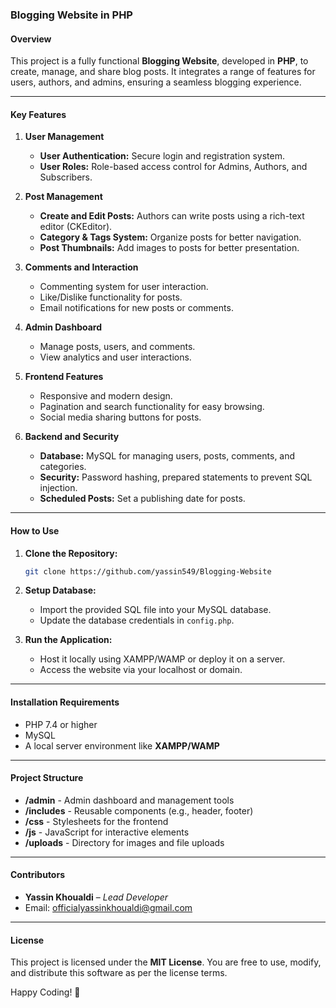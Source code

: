 ### Blogging Website in PHP  

#### Overview  
This project is a fully functional **Blogging Website**, developed in **PHP**, to create, manage, and share blog posts. It integrates a range of features for users, authors, and admins, ensuring a seamless blogging experience. 

---

#### Key Features  

1. **User Management**  
   - **User Authentication:** Secure login and registration system.  
   - **User Roles:** Role-based access control for Admins, Authors, and Subscribers.  

2. **Post Management**  
   - **Create and Edit Posts:** Authors can write posts using a rich-text editor (CKEditor).  
   - **Category & Tags System:** Organize posts for better navigation.  
   - **Post Thumbnails:** Add images to posts for better presentation.  

3. **Comments and Interaction**  
   - Commenting system for user interaction.  
   - Like/Dislike functionality for posts.  
   - Email notifications for new posts or comments.  

4. **Admin Dashboard**  
   - Manage posts, users, and comments.  
   - View analytics and user interactions.  

5. **Frontend Features**  
   - Responsive and modern design.  
   - Pagination and search functionality for easy browsing.  
   - Social media sharing buttons for posts.  

6. **Backend and Security**  
   - **Database:** MySQL for managing users, posts, comments, and categories.  
   - **Security:** Password hashing, prepared statements to prevent SQL injection.  
   - **Scheduled Posts:** Set a publishing date for posts.  

---

#### How to Use  

1. **Clone the Repository:**  
   ```bash
   git clone https://github.com/yassin549/Blogging-Website
   ```  

2. **Setup Database:**  
   - Import the provided SQL file into your MySQL database.  
   - Update the database credentials in `config.php`.  

3. **Run the Application:**  
   - Host it locally using XAMPP/WAMP or deploy it on a server.  
   - Access the website via your localhost or domain.  

---

#### Installation Requirements  

- PHP 7.4 or higher  
- MySQL  
- A local server environment like **XAMPP/WAMP**  

---

#### Project Structure  

- **/admin** - Admin dashboard and management tools  
- **/includes** - Reusable components (e.g., header, footer)  
- **/css** - Stylesheets for the frontend  
- **/js** - JavaScript for interactive elements  
- **/uploads** - Directory for images and file uploads  

---

#### Contributors  

- **Yassin Khoualdi** – *Lead Developer*  
- Email: [officialyassinkhoualdi@gmail.com](mailto:officialyassinkhoualdi@gmail.com)  

---

#### License  

This project is licensed under the **MIT License**. You are free to use, modify, and distribute this software as per the license terms.  

Happy Coding! 🎉